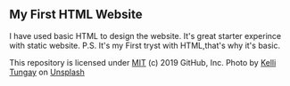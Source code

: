 ## My First HTML Website

I have used basic HTML to design the website. It's great starter experince with static website.
P.S.
It's my First tryst with HTML,that's why it's basic. 


This repository is licensed under [MIT](LICENSE) (c) 2019 GitHub, Inc.
Photo by [Kelli Tungay](https://unsplash.com/photos/Sj0nhVIb4eY) on [Unsplash](https://unsplash.com/)
